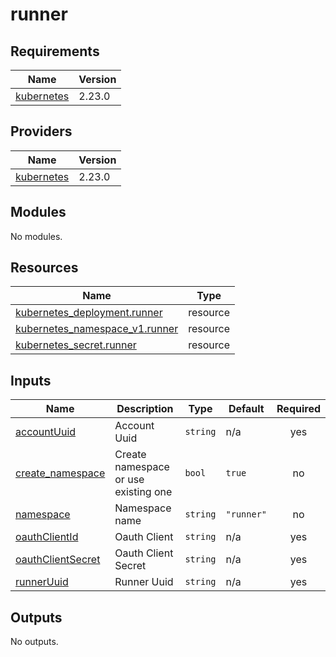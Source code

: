 # runner

<!-- BEGINNING OF PRE-COMMIT-TERRAFORM DOCS HOOK -->
## Requirements

| Name | Version |
|------|---------|
| <a name="requirement_kubernetes"></a> [kubernetes](#requirement\_kubernetes) | 2.23.0 |

## Providers

| Name | Version |
|------|---------|
| <a name="provider_kubernetes"></a> [kubernetes](#provider\_kubernetes) | 2.23.0 |

## Modules

No modules.

## Resources

| Name | Type |
|------|------|
| [kubernetes_deployment.runner](https://registry.terraform.io/providers/hashicorp/kubernetes/2.23.0/docs/resources/deployment) | resource |
| [kubernetes_namespace_v1.runner](https://registry.terraform.io/providers/hashicorp/kubernetes/2.23.0/docs/resources/namespace_v1) | resource |
| [kubernetes_secret.runner](https://registry.terraform.io/providers/hashicorp/kubernetes/2.23.0/docs/resources/secret) | resource |

## Inputs

| Name | Description | Type | Default | Required |
|------|-------------|------|---------|:--------:|
| <a name="input_accountUuid"></a> [accountUuid](#input\_accountUuid) | Account Uuid | `string` | n/a | yes |
| <a name="input_create_namespace"></a> [create\_namespace](#input\_create\_namespace) | Create namespace or use existing one | `bool` | `true` | no |
| <a name="input_namespace"></a> [namespace](#input\_namespace) | Namespace name | `string` | `"runner"` | no |
| <a name="input_oauthClientId"></a> [oauthClientId](#input\_oauthClientId) | Oauth Client | `string` | n/a | yes |
| <a name="input_oauthClientSecret"></a> [oauthClientSecret](#input\_oauthClientSecret) | Oauth Client Secret | `string` | n/a | yes |
| <a name="input_runnerUuid"></a> [runnerUuid](#input\_runnerUuid) | Runner Uuid | `string` | n/a | yes |

## Outputs

No outputs.
<!-- END OF PRE-COMMIT-TERRAFORM DOCS HOOK -->

